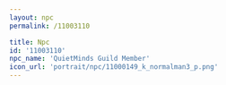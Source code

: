 ```yaml
---
layout: npc
permalink: /11003110

title: Npc
id: '11003110'
npc_name: 'QuietMinds Guild Member'
icon_url: 'portrait/npc/11000149_k_normalman3_p.png'
---
```

